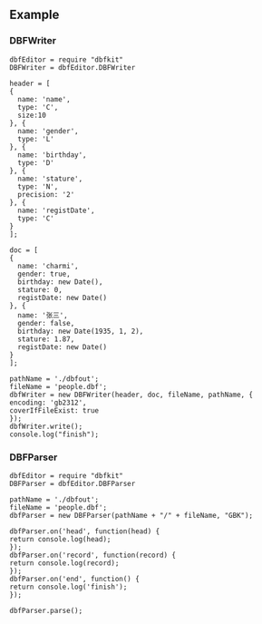 
## Example

### DBFWriter
    dbfEditor = require "dbfkit"
    DBFWriter = dbfEditor.DBFWriter

    header = [
    {
      name: 'name',
      type: 'C',
      size:10
    }, {
      name: 'gender',
      type: 'L'
    }, {
      name: 'birthday',
      type: 'D'
    }, {
      name: 'stature',
      type: 'N',
      precision: '2'
    }, {
      name: 'registDate',
      type: 'C'
    }
    ];

    doc = [
    {
      name: 'charmi',
      gender: true,
      birthday: new Date(),
      stature: 0,
      registDate: new Date()
    }, {
      name: '张三',
      gender: false,
      birthday: new Date(1935, 1, 2),
      stature: 1.87,
      registDate: new Date()
    }
    ];

    pathName = './dbfout';
    fileName = 'people.dbf';
    dbfWriter = new DBFWriter(header, doc, fileName, pathName, {
    encoding: 'gb2312',
    coverIfFileExist: true
    });
    dbfWriter.write();
    console.log("finish");

### DBFParser
    dbfEditor = require "dbfkit"
    DBFParser = dbfEditor.DBFParser
    
    pathName = './dbfout';
    fileName = 'people.dbf';
    dbfParser = new DBFParser(pathName + "/" + fileName, "GBK");

    dbfParser.on('head', function(head) {
    return console.log(head);
    });
    dbfParser.on('record', function(record) {
    return console.log(record);
    });
    dbfParser.on('end', function() {
    return console.log('finish');
    });

    dbfParser.parse();